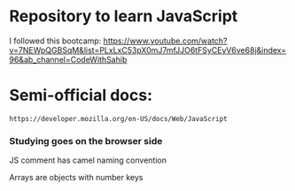 # Repository to learn JavaScript
I followed this bootcamp: 
    https://www.youtube.com/watch?v=7NEWpQGBSqM&list=PLxLxC53pX0mJ7mfJJO6tFSyCEyV6ve68j&index=96&ab_channel=CodeWithSahib
# Semi-official docs:
    https://developer.mozilla.org/en-US/docs/Web/JavaScript
    
### Studying goes on the browser side

JS comment has camel naming convention

Arrays are objects with number keys